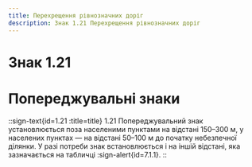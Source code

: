 ```yaml
---
title: Перехрещення рівнозначних доріг
description: Знак 1.21 Перехрещення рівнозначних доріг
---
```

# Знак 1.21
# Попереджувальні знаки
::sign-text{id=1.21 :title=title}
1.21 Попереджувальний знак установлюється поза населеними пунктами на відстані 150–300 м, у населених пунктах — на відстані 50–100 м до початку небезпечної ділянки. У разі потреби знак встановлюється і на іншій відстані, яка зазначається на табличці :sign-alert{id=7.1.1}.
::